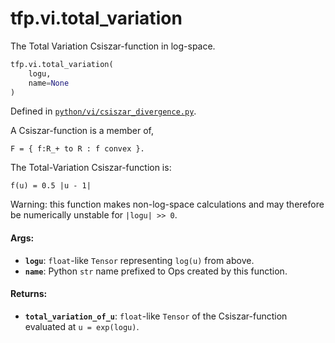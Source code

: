 <div itemscope itemtype="http://developers.google.com/ReferenceObject">
<meta itemprop="name" content="tfp.vi.total_variation" />
<meta itemprop="path" content="Stable" />
</div>

# tfp.vi.total_variation

The Total Variation Csiszar-function in log-space.

``` python
tfp.vi.total_variation(
    logu,
    name=None
)
```



Defined in [`python/vi/csiszar_divergence.py`](https://github.com/tensorflow/probability/tree/master/tensorflow_probability/python/vi/csiszar_divergence.py).

<!-- Placeholder for "Used in" -->

A Csiszar-function is a member of,

```none
F = { f:R_+ to R : f convex }.
```

The Total-Variation Csiszar-function is:

```none
f(u) = 0.5 |u - 1|
```

Warning: this function makes non-log-space calculations and may therefore be
numerically unstable for `|logu| >> 0`.

#### Args:

* <b>`logu`</b>: `float`-like `Tensor` representing `log(u)` from above.
* <b>`name`</b>: Python `str` name prefixed to Ops created by this function.


#### Returns:

* <b>`total_variation_of_u`</b>: `float`-like `Tensor` of the Csiszar-function
    evaluated at `u = exp(logu)`.
